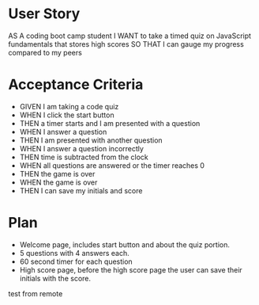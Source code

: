 # User Story
AS A coding boot camp student
I WANT to take a timed quiz on JavaScript fundamentals that stores high scores
SO THAT I can gauge my progress compared to my peers
# Acceptance Criteria
* GIVEN I am taking a code quiz
* WHEN I click the start button
* THEN a timer starts and I am presented with a question
* WHEN I answer a question
* THEN I am presented with another question
* WHEN I answer a question incorrectly
* THEN time is subtracted from the clock
* WHEN all questions are answered or the timer reaches 0
* THEN the game is over
* WHEN the game is over
* THEN I can save my initials and score

# Plan
* Welcome page, includes start button and about the quiz portion.
* 5 questions with 4 answers each.
* 60 second timer for each question
* High score page, before the high score page the user can save their initials with the score.

test from remote